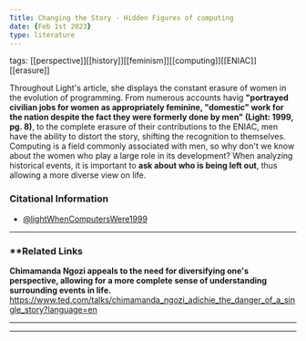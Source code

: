 ```yaml
---
Title: Changing the Story - Hidden Figures of computing
date: {Feb 1st 2023}
type: literature
---
```

tags: [[perspective]][[history]][[feminism]][[computing]][[ENIAC]][[erasure]]

Throughout Light's article, she displays the constant erasure of women in the evolution of programming. From numerous accounts havig **"portrayed civilian jobs for women as appropriately feminine, "domestic" work for the nation despite the fact they were formerly done by men" (Light: 1999, pg. 8)**, to the complete erasure of their contributions to the ENIAC, men have the ability to distort the story, shifting the recognition to themselves. Computing is a field commonly associated with men, so why don't we know about the women who play a large role in its development? When analyzing historical events, it is important to **ask about who is being left out**, thus allowing a more diverse view on life. 

### Citational Information

- [@lightWhenComputersWere1999](@lightWhenComputersWere1999.md)



---
### **Related Links

**Chimamanda Ngozi appeals to the need for diversifying one's perspective, allowing for a more complete sense of understanding surrounding events in life.**
https://www.ted.com/talks/chimamanda_ngozi_adichie_the_danger_of_a_single_story?language=en





























































---

---





